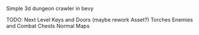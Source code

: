 Simple 3d dungeon crawler in bevy

TODO:
Next Level
Keys and Doors (maybe rework Asset?)
Torches
Enemies and Combat
Chests
Normal Maps
